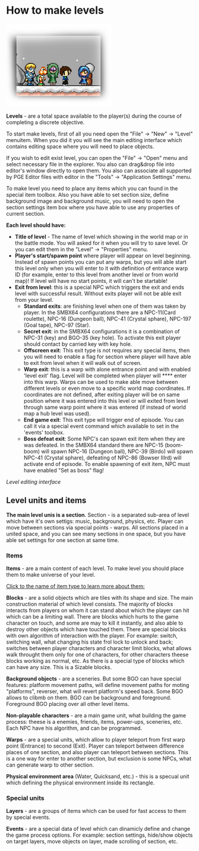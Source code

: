 # How to make levels

![HowToLevels](Intro/QuickStart/HowToMakeLevels.png)

**Levels** - are a total space available to the player(s) during the
course of completing a discrete objective.


To start make levels, first of all you need open the 
"File" -> "New" -> "Level" menuitem. When you did it you will see the
main editing interface which contains editing space where you will
need to place objects.


If you wish to edit exist level, you can open the "File" -> "Open"
menu and select necessary file in the explorer. You also can drag&drop
file into editor's window directly to open them. You also can associate
all supported by PGE Editor files with editor in the
"Tools" -> "Application Settings" menu.


To make level you need to place any items which you can found in the
special item toolbox. Also you have able to set section size, define
background image and background music, you will need to open the
section settings item box where you have able to use any properties
of current section.


**Each level should have:**

* **Title of level** - The name of level which showing in the world map
or in the battle mode. You will asked for it when you will try to save level.
Or you can edit them in the "Level" -> "Properties" menu.
* **Player's start/spawn point** where player will appear on level beginning.
Instead of spawn points you can put any warps, but you will able start
this level only when you will enter to it with definition of entrance
warp ID (for example, enter to this level from another level or from
world map)! If level will have no start points, it will can't be startable!
* **Exit from level**: this is a special NPC which triggers the exit and ends
level with successful result. Without exits player will not be able exit
from your level.
  * **Standard exits**: are finishing level when one of them was taken by
  player. In the SMBX64 configurations there are a NPC-11(Card roulette),
  NPC-16 (Dungeon ball), NPC-41 (Crystal sphare), NPC-197 (Goal tape),
  NPC-97 (Star).
  * **Secret exit**: in the SMBX64 configurations it is a combination of
  NPC-31 (key) and BGO-35 (key hole). To activate this exit player
  should contact by carried key with key hole.
  * **Offscreen exit**: This exit type is not requires any special items,
  then you will need to enable a flag for section where player will have
  able to exit from level when it will walk out of screen.
  * **Warp exit**: this is a warp with alone entrance point and with
  enabled 'level exit' flag. Level will be completed when player will
 **** enter into this warp. Warps can be used to make able move between
  different levels or even move to a specific world map coordinates.
  If coordinates are not defined, after exiting player will be on same
  position where it was entered into this level or will exited from level
  through same warp point where it was entered (if instead of world map
  a hub level was used).
  * **End game exit**: This exit type will trigger end of episode.
  You can call it via a special event command which available to set
  in the 'events' toolbox.
  * **Boss defeat exit**: Some NPC's can spawn exit item when they
  are was defeated. In the SMBX64 standard there are NPC-15 (boom-boom)
  will spawn NPC-16 (Dungeon ball), NPC-39 (Birdo) will spawn
  NPC-41 (Crystal sphare), defeating of NPC-86 (Bowser IIIrd) will
  activate end of episode. To enable spawning of exit item, NPC must
  have enabled "Set as boss" flag!


_Level editing interface_

<ImageZoom 
  alt="EditorInterface"
  url="screenshots/LevelEditing/005_levelEditingSpace.png" 
  :border="true"
/>


## Level units and items

**The main level unis is a section**. Section - is a separated sub-area of
level which have it's own settigs: music, background, physics, etc.
Player can move between sections via special points - warps. All sections
placed in a united space, and you can see many sections in one space,
but you have able set settings for one section at same time.

### Items

**Items** - are a main content of each level. To make level you should
place them to make universe of your level.

<u>Click to the name of item type to learn more about them:</u>

**Blocks** - are a solid objects which are tiles with its shape and size.
The main construction material of which level consists. The majority of
blocks interacts from players on whom it can stand about which the player
can hit which can be a limiting wall. There are blocks which hurts to the
game character on touch, and some are may to kill it instantly, and also
able to destroy other objects which have touched them. There are special
blocks with own algorithm of interaction with the player. For example:
switch, switching wall, what changing his state frol lock to unlock and
back; switches between player characters and character limit blocks, what
allows walk throught them only for one of characters, for other characters
theese blocks working as normal, etc. As there is a special type of blocks
which can have any size. This is a Sizable blocks.

**Background objects** - are a sceneries. But some BGO can have special
features: platform movement paths, will define movement paths for moting
"platforms", reverser, what will revert platform's speed back. Some BGO
allows to clibmb on them. BGO can be background and foreground.
Foreground BGO placing over all other level items.

**Non-playable characters** - are a main game unit, what building the game
process: theese is a enemies, friends, items, power-ups, sceneries, etc.
Each NPC have his algorithm, and can be programmed.

**Warps** - are a special units, which allow to player teleport from first
warp point (Entrance) to second (Exit). Player can teleport between
difference places of one section, and also player can teleport between
sections. This is a one way for enter to another section, but exclusion
is some NPCs, what can generate warp to other section.

**Physical environment area** (Water, Quicksand, etc.) - this is a
specual unit which defining the physical environment inside its rectangle.


### Special units

**Layers** - are a groups of items which can be used for fast access to
them by special events.

**Events** - are a special data of level which can dinamicly define and
change the game process options. For example: section settings, hide/show
objects on target layers, move objects on layer, made scrolling of
section, etc.
